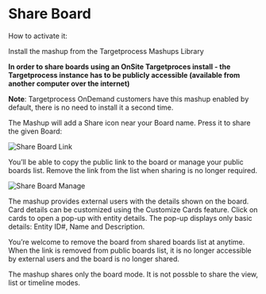 Share Board
==================

How to activate it:

Install the mashup from the Targetprocess Mashups Library

__In order to share boards using an OnSite Targetproces install - the Targetprocess instance has to be publicly accessible (available from another computer over the internet)__

__Note__: Targetprocess OnDemand customers have this mashup enabled by default, there is no need to install it a second time.

The Mashup will add a Share icon near your Board name. Press it to share the given Board:

![Share Board Link](https://github.com/TargetProcess/TP3MashupLibrary/raw/master/Share%20Board/ShareBoardLink.png)


You’ll be able to copy the public link to the board or manage your public boards list. Remove the link from the list when sharing is no longer required.

![Share Board Manage](https://github.com/TargetProcess/TP3MashupLibrary/raw/master/Share%20Board/ShareBoardManage.png)

The mashup provides external users with the details shown on the board. Card details can be customized using the Customize Cards feature. Click on cards to open a pop-up with entity details. The pop-up displays only basic details: Entity ID#, Name and Description.

You’re welcome to remove the board from shared boards list at anytime. When the link is removed from public boards list, it is no longer accessible by external users and the board is no longer shared.

The mashup shares only the board mode.  It is not possble to share the view, list or timeline modes.
